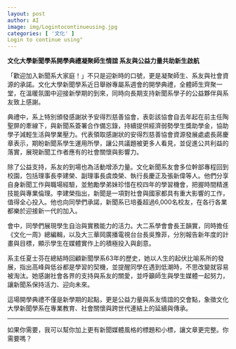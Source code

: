```yaml
---
layout: post
author: AI
image: img/Logintocontinueusing.jpg
categories: [ '文化' ]
Login to continue using"
---
```

**文化大學新聞學系開學典禮凝聚師生情誼 系友與公益力量共助新生啟航**  

「歡迎加入新聞系大家庭！」不只是迎新時的口號，更是凝聚師生、系友與社會資源的承諾。文化大學新聞學系近日舉辦專屬系週會的開學典禮，全體師生齊聚一堂，在溫暖氛圍中迎接新學期的到來，同時向長期支持新聞系學子的公益夥伴與系友致上感謝。  

典禮中，系上特別頒發感謝狀予安得烈慈善協會，表彰該協會自去年起在前主任陶聖屏的牽線下，與新聞系簽署合作備忘錄，持續提供經濟弱勢學生獎助學金，協助學子減輕生活與學業壓力。代表領取感謝狀的安得烈慈善協會資源發展處處長蔣慶章表示，期盼新聞系學生運用所學，讓公共議題被更多人看見，並促進公共利益的落實，展現新聞工作者應有的社會關懷與影響力。  

除了公益支持，系友的到場也為活動增添力量。文化新聞系友會多位幹部專程回到校園，包括理事長李建榮、副理事長虞煥榮、執行長慶正及張新偉等人。他們分享自身新聞工作與職場經驗，並勉勵學弟妹珍惜在校四年的學習機會，把握時間精進技能與專業倫理。李建榮指出，新聞是一項對社會與國家都具有重大影響的工作，值得全心投入。他也向同學們承諾，新聞系已培養超過6,000名校友，在各行各業都樂於迎接新一代的加入。  

會中，同學們展現學生自治與實務能力的活力。大二系學會會長王韻實，同時擔任《文化一周》總編輯，以及大三華岡廣播電視台台長吳豫菲，分別報告新年度的計畫與目標，顯示學生在媒體實作上的積極投入與創意。  

系主任夏士芬在總結時回顧新聞學系63年的歷史，她以人生的起伏比喻系所的發展，指出高峰與低谷都是學習的契機，並提醒同學在遇到低潮時，不思改變就容易被淘汰。她感謝社會各界的支持與系友的關愛，並呼籲師生與學生媒體一起努力，讓新聞系保持活力、迎向未來。  

這場開學典禮不僅是新學期的起點，更是公益力量與系友情誼的交會點，象徵文化大學新聞學系在專業教育、社會關懷與跨世代連結上的延續與傳承。  

---

如果你需要，我可以幫你加上更有新聞媒體風格的標題和小標，讓文章更完整。你需要嗎？